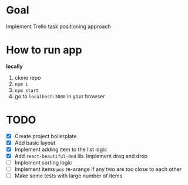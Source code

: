 # Goal

Implement Trello task positioning approach

# How to run app

**locally**

1. clone repo
2. `npm i`
3. `npm start`
4. go to `localhost:3000` in your browser

# TODO

- [x] Create project boilerplate
- [x] Add basic layout
- [x] Implement adding item to the list logic
- [x] Add `react-beautiful-dnd` lib. Implement drag and drop
- [ ] Implement sorting logic
- [ ] Implement items `pos` re-arange if any two are too close to each other
- [ ] Make some tests with large number of items
